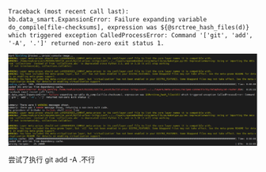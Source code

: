 ```
Traceback (most recent call last):
bb.data_smart.ExpansionError: Failure expanding variable do_compile[file-checksums], expression was ${@srctree_hash_files(d)} which triggered exception CalledProcessError: Command '['git', 'add', '-A', '.']' returned non-zero exit status 1.

```

![image-20240403150703703](./img/image-20240403150703703.png)



尝试了执行 git add -A .不行